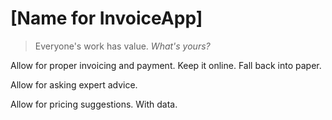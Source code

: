 # [Name for InvoiceApp]

> Everyone's work has value.
> _What's yours?_

Allow for proper invoicing and payment. Keep it online. Fall back into paper.

Allow for asking expert advice. 

Allow for pricing suggestions. With data.